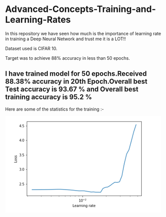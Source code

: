 # Advanced-Concepts-Training-and-Learning-Rates
In this repository we have seen how much is the importance of learning rate in training a Deep Neural Network and trust me it is a LOT!!

Dataset used is  CIFAR 10. 

Target was to achieve 88% accuracy in less than 50 epochs.

## I have trained model for 50 epochs.Received 88.38% accuracy in 20th Epoch.Overall best Test accuracy is 93.67 % and Overall best training accuracy is 95.2 %

Here are some of the statistics for the training :- 

![VARIATION OF LEARNING RATE ](https://github.com/rashutyagi/Advanced-Concepts-Training-and-Learning-Rates/blob/master/Images/Learning%20Rate%20Curve.PNG)
